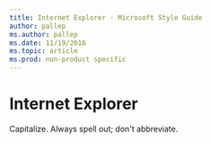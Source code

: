 ```yaml
---
title: Internet Explorer - Microsoft Style Guide
author: pallep
ms.author: pallep
ms.date: 11/19/2016
ms.topic: article
ms.prod: non-product specific
---
```


# Internet Explorer

Capitalize. Always spell out; don't abbreviate. 
